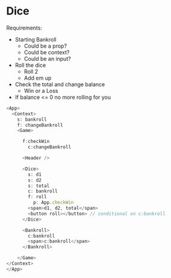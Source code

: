 # Dice

Requirements:

- Starting Bankroll
  - Could be a prop?
  - Could be context?
  - Could be an input?
- Roll the dice
  - Roll 2
  - Add em up
- Check the total and change balance
  - Win or a Loss
- If balance <= 0 no more rolling for you

```javascript
<App>
  <Context>
    s: bankroll
    f: changeBankroll
    <Game>

      f:checkWin
        c:changeBankroll

      <Header />

      <Dice>
        s: d1
        s: d2
        s: total
        c: bankroll
        f: roll
          p: App.checkWin
        <span>d1, d2, total</span>
        <button roll></button> // conditional on c:bankroll
      </Dice>

      <Bankroll>
        c:bankroll
        <span>c:bankroll</span>
      </Bankroll>

    </Game>
</Context>
</App>
```
